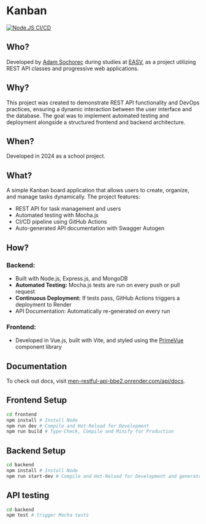 # Kanban

[![Node.JS CI/CD](https://github.com/adamsochorec/kanban/actions/workflows/main.yml/badge.svg)](https://github.com/adamsochorec/kanban/actions/workflows/main.yml)

## Who?

Developed by [Adam Sochorec](https://www.linkedin.com/in/adamsochorec) during studies at [EASV](https://www.easv.dk), as a project utilizing REST API classes and progressive web applications.

## Why?

This project was created to demonstrate REST API functionality and DevOps practices, ensuring a dynamic interaction between the user interface and the database. The goal was to implement automated testing and deployment alongside a structured frontend and backend architecture.

## When?

Developed in 2024 as a school project.

## What?

A simple Kanban board application that allows users to create, organize, and manage tasks dynamically. The project features:

- REST API for task management and users
- Automated testing with Mocha.js
- CI/CD pipeline using GitHub Actions
- Auto-generated API documentation with Swagger Autogen

## How?

### Backend:

- Built with Node.js, Express.js, and MongoDB
- **Automated Testing:** Mocha.js tests are run on every push or pull request
- **Continuous Deployment:** If tests pass, GitHub Actions triggers a deployment to Render
- API Documentation: Automatically re-generated on every run

### Frontend:

- Developed in Vue.js, built with Vite, and styled using the [PrimeVue](https://www.primevue.org) component library

## Documentation

To check out docs, visit [men-restful-api-bbe2.onrender.com/api/docs](https://men-restful-api-bbe2.onrender.com/docs/).

## Frontend Setup

```sh
cd frontend
npm install # Install Node
npm run dev # Compile and Hot-Reload for Development
npm run build # Type-Check, Compile and Minify for Production
```

## Backend Setup

```sh
cd backend
npm install # Install Node
npm run start-dev # Compile and Hot-Reload for Development and generate API docs
```

## API testing

```sh
cd backend
npm test # trigger Mocha tests
```
